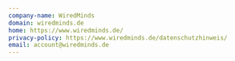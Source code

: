```yaml
---
company-name: WiredMinds
domain: wiredminds.de
home: https://www.wiredminds.de/
privacy-policy: https://www.wiredminds.de/datenschutzhinweis/
email: account@wiredminds.de
---
```




